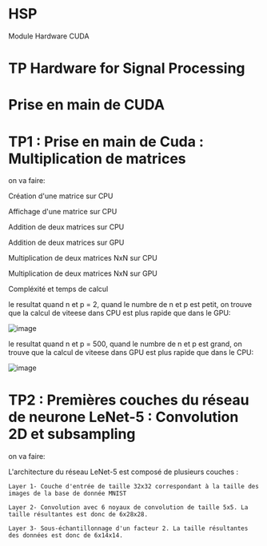 # HSP
Module Hardware CUDA
# TP Hardware for Signal Processing

# Prise en main de CUDA
# TP1 : Prise en main de Cuda : Multiplication de matrices
on va faire:

Création d'une matrice sur CPU

Affichage d'une matrice sur CPU

Addition de deux matrices sur CPU

Addition de deux matrices sur GPU

Multiplication de deux matrices NxN sur CPU

Multiplication de deux matrices NxN sur GPU

Compléxité et temps de calcul

le resultat quand n et p = 2, quand le numbre de n et p est petit, on trouve que la calcul de viteese dans CPU est plus rapide que dans le GPU:

![image](https://user-images.githubusercontent.com/66156908/149814358-8b88a869-9ef5-4170-8ffa-c470b2c51709.png)

le resultat quand n et p = 500, quand le numbre de n et p est grand, on trouve que la calcul de viteese dans GPU est plus rapide que dans le CPU:

![image](https://user-images.githubusercontent.com/66156908/149815139-7dcb6bc5-04c5-4695-8930-ac93fd81d58a.png)


# TP2 : Premières couches du réseau de neurone LeNet-5 : Convolution 2D et subsampling

on va faire:

L'architecture du réseau LeNet-5 est composé de plusieurs couches :

    Layer 1- Couche d'entrée de taille 32x32 correspondant à la taille des images de la base de donnée MNIST

    Layer 2- Convolution avec 6 noyaux de convolution de taille 5x5. La taille résultantes est donc de 6x28x28.

    Layer 3- Sous-échantillonnage d'un facteur 2. La taille résultantes des données est donc de 6x14x14.
